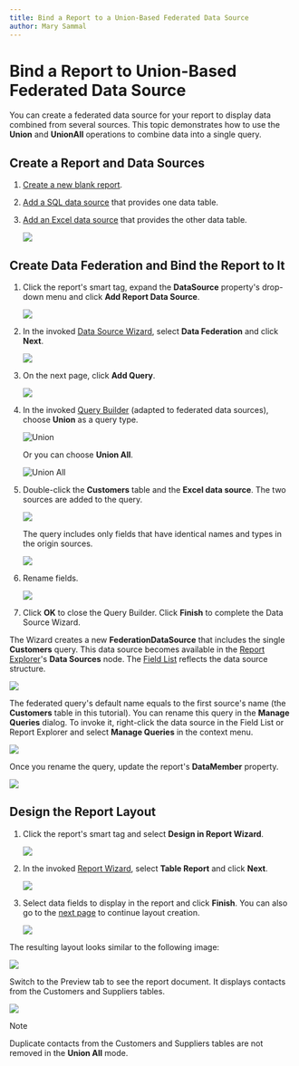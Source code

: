 ```yaml
---
title: Bind a Report to a Union-Based Federated Data Source
author: Mary Sammal
---
```


# Bind a Report to Union-Based Federated Data Source

You can create a federated data source for your report to display data combined from several sources. This topic demonstrates how to use the **Union** and **UnionAll** operations to combine data into a single query.

## Create a Report and Data Sources

1. [Create a new blank report](../../../../articles/report-designer/report-designer-for-winforms/report-designer-tools/report-wizard/blank-report.md).

2. [Add a SQL data source](../../../../articles/report-designer/report-designer-for-winforms/bind-to-data/bind-a-report-to-a-database.md) that provides one data table.

3. [Add an Excel data source](../../../../articles/report-designer/report-designer-for-winforms/bind-to-data/bind-a-report-to-an-excel-workbook.md) that provides the other data table.

    ![](../../../../images/DataFederationUnion-initial-data-sources.png)

## Create Data Federation and Bind the Report to It

1. Click the report's smart tag, expand the **DataSource** property's drop-down menu and click **Add Report Data Source**.

    ![](../../../../images/DataFederationUnion-report-smart-tag.png)

2. In the invoked [Data Source Wizard](../../../../articles/report-designer/report-designer-for-winforms/report-designer-tools/data-source-wizard.md), select **Data Federation** and click **Next**.

    ![](../../../../images/eurd-data-federation-wizard.png)

3. On the next page, click **Add Query**.

    ![](../../../../images/DataFederationUnion-wizard-add-query.png)

4. In the invoked [Query Builder](../../../../articles/report-designer/report-designer-for-winforms/report-designer-tools/query-builder.md) (adapted to federated data sources), choose **Union** as a query type.

    ![**Union**](../../../../images/DataFederationUnion-Switch-to-Union.png)

    Or you can choose **Union All**.

    ![**Union All**](../../../../images/DataFederationUnion-Switch-to-UnionAll.png)

5. Double-click the **Customers** table and the **Excel data source**. The two sources are added to the query.

    ![](../../../../images/DataFederationUnion-Added-Sources.png)

    The query includes only fields that have identical names and types in the origin sources.

    <!--image-->
    ![](../../../../images/DataFederationUnion-Common-Fields.png)

6. Rename fields.

    <!--image-->
    ![](../../../../images/DataFederation-FieldAliases.png)

7. Click **OK** to close the Query Builder. Click **Finish** to complete the Data Source Wizard.
 
The Wizard creates a new **FederationDataSource** that includes the single **Customers** query. This data source becomes available in the [Report Explorer](../../../../articles/report-designer/report-designer-for-winforms/report-designer-tools/ui-panels/report-explorer.md)'s **Data Sources** node. The [Field List](../../../../articles/report-designer/report-designer-for-winforms/report-designer-tools/ui-panels/field-list.md) reflects the data source structure. 

![](../../../../images/DataFederationUnion-data-source-structure.png)

The federated query's default name equals to the first source's name (the **Customers** table in this tutorial). You can rename this query in the **Manage Queries** dialog. To invoke it, right-click the data source in the Field List or Report Explorer and select **Manage Queries** in the context menu.

![](../../../../images/DataFederationUnion-rename-query.png)

Once you rename the query, update the report's **DataMember** property.

![](../../../../images/DataFederationUnion-report-data-source-property.png)

## Design the Report Layout

1. Click the report's smart tag and select **Design in Report Wizard**.

    ![](../../../../images/DataFederationUnion-design-in-report-wizard.png)

2. In the invoked [Report Wizard](../../../../articles/report-designer/report-designer-for-winforms/report-designer-tools/report-wizard.md), select **Table Report** and click **Next**.

    ![](../../../../images/data-federation-report-wizard-table-report.png)

3. Select data fields to display in the report and click **Finish**. You can also go to the [next page](../../../../articles/report-designer/report-designer-for-winforms/report-designer-tools/report-wizard/table-report/add-grouping-levels.md) to continue layout creation.

    ![](../../../../images/DataFederationUnion-report-wizard-select-fields.png)

The resulting layout looks similar to the following image:

![](../../../../images/DataFederationUnion-report-layout-result.png)

Switch to the Preview tab to see the report document. It displays contacts from the Customers and Suppliers tables.

![](../../../../images/DataFederationUnion-report-document-result-union.png)

> [!Note]
> Duplicate contacts from the Customers and Suppliers tables are not removed in the **Union All** mode.
